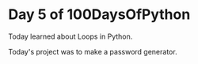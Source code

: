 # Day 5 of 100DaysOfPython

Today learned about Loops in Python.

Today's project was to make a password generator.
